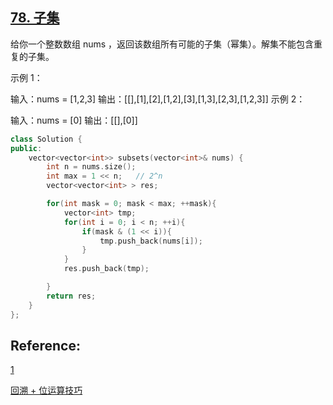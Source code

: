 

## [78. 子集](https://leetcode-cn.com/problems/subsets/)

给你一个整数数组 nums ，返回该数组所有可能的子集（幂集）。解集不能包含重复的子集。


示例 1：

输入：nums = [1,2,3]
输出：[[],[1],[2],[1,2],[3],[1,3],[2,3],[1,2,3]]
示例 2：

输入：nums = [0]
输出：[[],[0]]

~~~C++
class Solution {
public:
    vector<vector<int>> subsets(vector<int>& nums) {
        int n = nums.size();
        int max = 1 << n;   // 2^n
        vector<vector<int> > res;

        for(int mask = 0; mask < max; ++mask){
            vector<int> tmp;
            for(int i = 0; i < n; ++i){
                if(mask & (1 << i)){
                    tmp.push_back(nums[i]);
                }
            }
            res.push_back(tmp);

        } 
        return res;
    }
};
~~~



## Reference:

[1](https://leetcode-cn.com/problems/subsets/solution/zi-ji-by-leetcode-solution/)

[回溯 + 位运算技巧](https://leetcode-cn.com/problems/subsets/solution/hui-su-python-dai-ma-by-liweiwei1419/)

